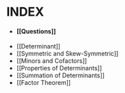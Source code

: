 # INDEX
- #### [[Questions]]
- [[Determinant]]
- [[Symmetric and Skew-Symmetric]]
- [[Minors and Cofactors]]
- [[Properties of Determinants]]
- [[Summation of Determinants]]
- [[Factor Theorem]]